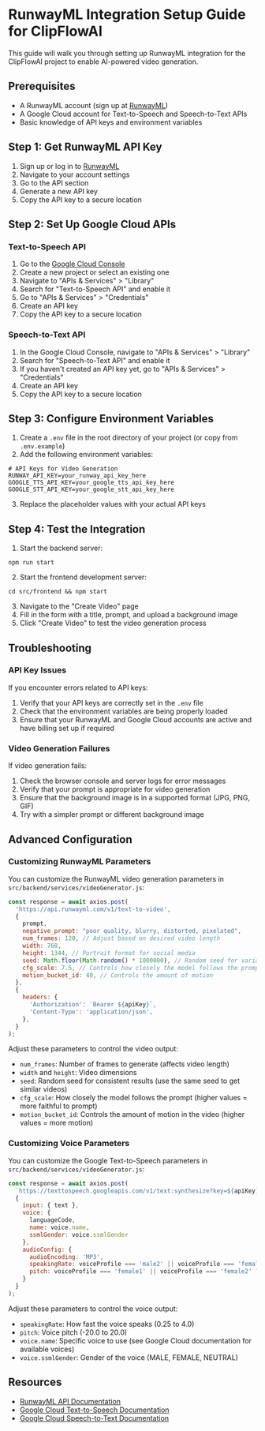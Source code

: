 # RunwayML Integration Setup Guide for ClipFlowAI

This guide will walk you through setting up RunwayML integration for the ClipFlowAI project to enable AI-powered video generation.

## Prerequisites

- A RunwayML account (sign up at [RunwayML](https://runwayml.com/))
- A Google Cloud account for Text-to-Speech and Speech-to-Text APIs
- Basic knowledge of API keys and environment variables

## Step 1: Get RunwayML API Key

1. Sign up or log in to [RunwayML](https://runwayml.com/)
2. Navigate to your account settings
3. Go to the API section
4. Generate a new API key
5. Copy the API key to a secure location

## Step 2: Set Up Google Cloud APIs

### Text-to-Speech API

1. Go to the [Google Cloud Console](https://console.cloud.google.com/)
2. Create a new project or select an existing one
3. Navigate to "APIs & Services" > "Library"
4. Search for "Text-to-Speech API" and enable it
5. Go to "APIs & Services" > "Credentials"
6. Create an API key
7. Copy the API key to a secure location

### Speech-to-Text API

1. In the Google Cloud Console, navigate to "APIs & Services" > "Library"
2. Search for "Speech-to-Text API" and enable it
3. If you haven't created an API key yet, go to "APIs & Services" > "Credentials"
4. Create an API key
5. Copy the API key to a secure location

## Step 3: Configure Environment Variables

1. Create a `.env` file in the root directory of your project (or copy from `.env.example`)
2. Add the following environment variables:

```
# API Keys for Video Generation
RUNWAY_API_KEY=your_runway_api_key_here
GOOGLE_TTS_API_KEY=your_google_tts_api_key_here
GOOGLE_STT_API_KEY=your_google_stt_api_key_here
```

3. Replace the placeholder values with your actual API keys

## Step 4: Test the Integration

1. Start the backend server:
```
npm run start
```

2. Start the frontend development server:
```
cd src/frontend && npm start
```

3. Navigate to the "Create Video" page
4. Fill in the form with a title, prompt, and upload a background image
5. Click "Create Video" to test the video generation process

## Troubleshooting

### API Key Issues

If you encounter errors related to API keys:

1. Verify that your API keys are correctly set in the `.env` file
2. Check that the environment variables are being properly loaded
3. Ensure that your RunwayML and Google Cloud accounts are active and have billing set up if required

### Video Generation Failures

If video generation fails:

1. Check the browser console and server logs for error messages
2. Verify that your prompt is appropriate for video generation
3. Ensure that the background image is in a supported format (JPG, PNG, GIF)
4. Try with a simpler prompt or different background image

## Advanced Configuration

### Customizing RunwayML Parameters

You can customize the RunwayML video generation parameters in `src/backend/services/videoGenerator.js`:

```javascript
const response = await axios.post(
  'https://api.runwayml.com/v1/text-to-video',
  {
    prompt,
    negative_prompt: "poor quality, blurry, distorted, pixelated",
    num_frames: 120, // Adjust based on desired video length
    width: 768,
    height: 1344, // Portrait format for social media
    seed: Math.floor(Math.random() * 1000000), // Random seed for variation
    cfg_scale: 7.5, // Controls how closely the model follows the prompt
    motion_bucket_id: 40, // Controls the amount of motion
  },
  {
    headers: {
      'Authorization': `Bearer ${apiKey}`,
      'Content-Type': 'application/json',
    },
  }
);
```

Adjust these parameters to control the video output:

- `num_frames`: Number of frames to generate (affects video length)
- `width` and `height`: Video dimensions
- `seed`: Random seed for consistent results (use the same seed to get similar videos)
- `cfg_scale`: How closely the model follows the prompt (higher values = more faithful to prompt)
- `motion_bucket_id`: Controls the amount of motion in the video (higher values = more motion)

### Customizing Voice Parameters

You can customize the Google Text-to-Speech parameters in `src/backend/services/videoGenerator.js`:

```javascript
const response = await axios.post(
  `https://texttospeech.googleapis.com/v1/text:synthesize?key=${apiKey}`,
  {
    input: { text },
    voice: {
      languageCode,
      name: voice.name,
      ssmlGender: voice.ssmlGender
    },
    audioConfig: {
      audioEncoding: 'MP3',
      speakingRate: voiceProfile === 'male2' || voiceProfile === 'female2' ? 1.1 : 0.9,
      pitch: voiceProfile === 'female1' || voiceProfile === 'female2' ? 1.2 : 0.8
    }
  }
);
```

Adjust these parameters to control the voice output:

- `speakingRate`: How fast the voice speaks (0.25 to 4.0)
- `pitch`: Voice pitch (-20.0 to 20.0)
- `voice.name`: Specific voice to use (see Google Cloud documentation for available voices)
- `voice.ssmlGender`: Gender of the voice (MALE, FEMALE, NEUTRAL)

## Resources

- [RunwayML API Documentation](https://docs.runwayml.com/docs/text-to-video)
- [Google Cloud Text-to-Speech Documentation](https://cloud.google.com/text-to-speech/docs)
- [Google Cloud Speech-to-Text Documentation](https://cloud.google.com/speech-to-text/docs)
